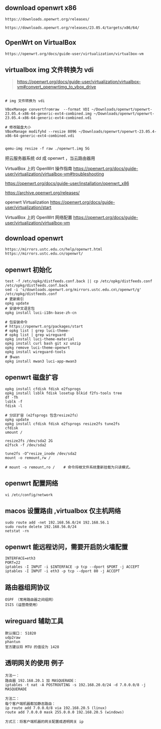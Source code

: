 ## download openwrt x86

    https://downloads.openwrt.org/releases/

    https://downloads.openwrt.org/releases/23.05.4/targets/x86/64/

## OpenWrt on VirtualBox

    https://openwrt.org/docs/guide-user/virtualization/virtualbox-vm

## virtualbox img 文件转换为 vdi

> https://openwrt.org/docs/guide-user/virtualization/virtualbox-vm#convert_openwrtimg_to_vbox_drive

```shell

# img 文件转换为 vdi

VBoxManage convertfromraw  --format VDI ~/Downloads/openwrt/openwrt-23.05.4-x86-64-generic-ext4-combined.img ~/Downloads/openwrt/openwrt-23.05.4-x86-64-generic-ext4-combined.vdi

# 修改磁盘大小
VBoxManage modifyhd --resize 8096 ~/Downloads/openwrt/openwrt-23.05.4-x86-64-generic-ext4-combined.vdi

```

```shell

qemu-img resize -f raw ./openwrt.img 5G

```

把云服务器系统 dd 成 openwrt ，当云路由器用

VirtualBox 上的 OpenWrt 操作指南
https://openwrt.org/docs/guide-user/virtualization/virtualbox-vm#troubleshooting

https://openwrt.org/docs/guide-user/installation/openwrt_x86

https://archive.openwrt.org/releases/

openwrt Virtualization
https://openwrt.org/docs/guide-user/virtualization/start

VirtualBox 上的 OpenWrt 网络配置
https://openwrt.org/docs/guide-user/virtualization/virtualbox-vm

## download openwrt

    https://mirrors.ustc.edu.cn/help/openwrt.html
    https://mirrors.ustc.edu.cn/openwrt/

## openwrt 初始化

    test -f /etc/opkg/distfeeds.conf.back || cp /etc/opkg/distfeeds.conf /etc/opkg/distfeeds.conf.back
    sed -i 's/downloads.openwrt.org/mirrors.ustc.edu.cn\/openwrt/g' /etc/opkg/distfeeds.conf
    # 更新索引
    opkg update
    # 安装中文语言包
    opkg install luci-i18n-base-zh-cn

    # 包安装命令
    # https://openwrt.org/packages/start
    # opkg list | grep luci-theme-
    # opkg list | grep wireguard
    opkg install luci-theme-material
    opkg install curl bash git xz unzip
    opkg remove luci-theme-openwrt
    opkg install wireguard-tools
    # 多wan
    opkg install mwan3 luci-app-mwan3

## openwrt 磁盘扩容

    opkg install cfdisk fdisk e2fsprogs
    opkg install lsblk fdisk losetup blkid f2fs-tools tree
    df -Th
    lsblk -f
    fdisk -l

    # 分区扩容 (e2fsprogs 包含resize2fs）
    opkg update
    opkg install cfdisk fdisk e2fsprogs resize2fs tune2fs
    cfdisk
    umount /

    resize2fs /dev/sda2 2G
    e2fsck -f /dev/sda2

    tune2fs -O^resize_inode /dev/sda2
    mount -o remount,rw /

    # mount -o remount,ro /    # 命令将根文件系统重新挂载为只读模式。

## openwrt 配置网络

    vi /etc/config/network

## macos 设置路由 ,virtualbox 仅主机网络

    sudo route add -net 192.168.56.0/24 192.168.56.1
    sudo route delete 192.168.56.0/24
    netstat -rn

## openwrt 能远程访问，需要开启防火墙配置

    INTERFACE=eth3
    PORT=22
    iptables -I INPUT -i $INTERFACE -p tcp --dport $PORT -j ACCEPT
    iptables -I INPUT -i eth3 -p tcp --dport 80 -j ACCEPT

## 路由器组网协议

    OSPF （常用路由器之间组网）
    ISIS (运营商使用）


##  wireguard 辅助工具

    默认端口： 51820
    udp2raw
    phantun
    官方建议将 MTU 的值设为 1428

## 透明网关的使用 例子

    方法一：
    路由器 192.168.20.1 加 MASQUERADE：
    iptables -t nat -A POSTROUTING -s 192.168.20.0/24 -d 7.0.0.0/8 -j MASQUERADE

    方法二：
    每个客户端机器都加静态路由：
    ip route add 7.0.0.0/8 via 192.168.20.5 (linux)
    route add 7.0.0.0 mask 255.0.0.0 192.168.20.5 (windows)

    方式三：将客户端机器的网关配置成透明网关 ip
